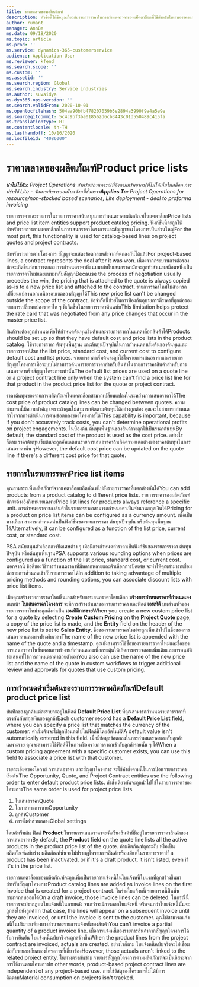 ```yaml
---
title: ราคาตลาดของผลิตภัณฑ์
description: หัวข้อนี้ให้ข้อมูลเกี่ยวกับรายการราคาในการกำหนดราคาของแค็ตตาล็อกที่ใช้สำหรับใบเสนอราคาและสัญญาของโครงการ
author: rumant
manager: AnnBe
ms.date: 09/18/2020
ms.topic: article
ms.prod: ''
ms.service: dynamics-365-customerservice
audience: Application User
ms.reviewer: kfend
ms.search.scope: ''
ms.custom: ''
ms.assetid: ''
ms.search.region: Global
ms.search.industry: Service industries
ms.author: suvaidya
ms.dyn365.ops.version: ''
ms.search.validFrom: 2020-10-01
ms.openlocfilehash: 504aa90bfb478207059b5e2894a3990f9a4a5e9e
ms.sourcegitcommit: 5c4c9bf3ba018562d6cb3443c01d550489c415fa
ms.translationtype: HT
ms.contentlocale: th-TH
ms.lasthandoff: 10/16/2020
ms.locfileid: "4086000"
---
```

# <a name="product-price-lists"></a><span data-ttu-id="76887-103">ราคาตลาดของผลิตภัณฑ์</span><span class="sxs-lookup"><span data-stu-id="76887-103">Product price lists</span></span>

<span data-ttu-id="76887-104">_**นำไปใช้กับ:** Project Operations สำหรับสถานการณ์ที่อิงตามทรัพยากร/ที่ไม่ได้เก็บในสต็อก การปรับใช้ Lite - จัดการกับการออกใบแจ้งหนี้ชั่วคราว_</span><span class="sxs-lookup"><span data-stu-id="76887-104">_**Applies To:** Project Operations for resource/non-stocked based scenarios, Lite deployment - deal to proforma invoicing_</span></span>

<span data-ttu-id="76887-105">รายการราคาและรายการในรายการราคาสนับสนุนการกำหนดราคาผลิตภัณฑ์ในแคตาล็อก</span><span class="sxs-lookup"><span data-stu-id="76887-105">Price lists and price list item entities support product catalog pricing.</span></span> <span data-ttu-id="76887-106">ฟังก์ชั่นนี้จะถูกใช้สำหรับรายการตามแคตาล็อกในการเสนอราคาโครงการและสัญญาของโครงการเป็นส่วนใหญ่</span><span class="sxs-lookup"><span data-stu-id="76887-106">For the most part, this functionality is used for catalog-based lines on project quotes and project contracts.</span></span>

<span data-ttu-id="76887-107">สำหรับรายการตามโครงการ สัญญาจะแสดงข้อตกลงหลังจากที่ตกลงกันได้แล้ว</span><span class="sxs-lookup"><span data-stu-id="76887-107">For project-based lines, a contract represents the deal after it was won.</span></span> <span data-ttu-id="76887-108">เนื่องจากกระบวนการต่อรองมักจะเกิดขึ้นก่อนการตกลง การกำหนดราคาที่แนบมากับใบเสนอราคามักจะถูกทำสำเนาเสมือนหนึ่งเป็นรายการราคาใหม่และแนบมากับสัญญา</span><span class="sxs-lookup"><span data-stu-id="76887-108">Because the process of negotiation usually precedes the win, the pricing that is attached to the quote is always copied as-is to a new price list and attached to the contract.</span></span> <span data-ttu-id="76887-109">รายการราคาใหม่ไม่สามารถเปลี่ยนแปลงนอกเหนือขอบเขตของสัญญาได้</span><span class="sxs-lookup"><span data-stu-id="76887-109">This new price list can't be changed outside the scope of the contract.</span></span> <span data-ttu-id="76887-110">ข้อจำกัดนี้ข่วยในการป้องกันอุบายการตีราคาที่ถูกต่อรองจากการเปลี่ยนแปลงราคาใด ๆ ที่เกิดขึ้นในรายการราคาต้นฉบับ</span><span class="sxs-lookup"><span data-stu-id="76887-110">This limitation helps protect the rate card that was negotiated from any price changes that occur in the master price list.</span></span>

<span data-ttu-id="76887-111">สินค้าจะต้องถูกกำหนดเพื่อให้กำหนดต้นทุนเริ่มต้นและรายการราคาในแคตาล็อกสินค้าได้</span><span class="sxs-lookup"><span data-stu-id="76887-111">Products should be set up so that they have default cost and price lists in the product catalog.</span></span> <span data-ttu-id="76887-112">ใช้รายการราคา ต้นทุนพื้นฐาน และต้นทุนปัจจุบันในการกำหนดค่าเริ่มต้นของต้นทุนและรายการราคา</span><span class="sxs-lookup"><span data-stu-id="76887-112">Use the list price, standard cost, and current cost to configure default cost and list prices.</span></span> <span data-ttu-id="76887-113">รายการราคาเริ่มต้นจะถูกใช้ในรายการเสนอราคาและรายการสัญญาโครงการเมื่อระบบไม่สามารถค้นหารายการราคาสำหรับสินค้าในรายการราคาสินค้าสำหรับการเสนอราคาหรือสัญญาโครงการเท่านั้น</span><span class="sxs-lookup"><span data-stu-id="76887-113">The default list prices are used on a quote line or a project contract line only when the system can't find a price list line for that product in the product price list for the quote or project contract.</span></span>

<span data-ttu-id="76887-114">ราคาต้นทุนของรายการผลิตภัณฑ์ในแคตาล็อกสามาถเปลี่ยนแปลงในระหว่างการเสนอราคาได้</span><span class="sxs-lookup"><span data-stu-id="76887-114">The cost price of product catalog lines can be changed between quotes.</span></span> <span data-ttu-id="76887-115">ความสามารถนี้มีความสำคัญ เพราะถ้าคุณไม่สามารถติดตามต้นทุนได้อย่างถูกต้อง คุณจะไม่สามารถกำหนดกำไรจากการดำเนินการตามข้อตกลงของโครงการได้</span><span class="sxs-lookup"><span data-stu-id="76887-115">This capability is important, because if you don't accurately track costs, you can't determine operational profits on project engagements.</span></span> <span data-ttu-id="76887-116">ในบื้องต้น ต้นทุนพื้นฐานของสินค้าจะถูกใช้เป็นราคาต้นทุน</span><span class="sxs-lookup"><span data-stu-id="76887-116">By default, the standard cost of the product is used as the cost price.</span></span> <span data-ttu-id="76887-117">อย่างไรก็ตาม ราคาต้นทุนเริ่มต้นจะถูกอัพเดตบนรายการเสนอราคาถ้าเกิดความแตกต่างของราคาต้นทุนในการเสนอราคานั้น ๆ</span><span class="sxs-lookup"><span data-stu-id="76887-117">However, the default cost price can be updated on the quote line if there's a different cost price for that quote.</span></span>

## <a name="price-list-items"></a><span data-ttu-id="76887-118">รายการในรายการราคา</span><span class="sxs-lookup"><span data-stu-id="76887-118">Price list items</span></span>

<span data-ttu-id="76887-119">คุณสามารถเพิ่มผลิตภัณฑ์จากแคตาล็อกผลิตภัณฑ์ไปยังรายการราคาที่แตกต่างกันได้</span><span class="sxs-lookup"><span data-stu-id="76887-119">You can add products from a product catalog to different price lists.</span></span> <span data-ttu-id="76887-120">รายการราคาของผลิตภัณฑ์มักจะอ้างอิงถึงหน่วยเฉพาะ</span><span class="sxs-lookup"><span data-stu-id="76887-120">Price list lines for products always reference a specific unit.</span></span> <span data-ttu-id="76887-121">การกำหนดราคาของสินค้าในรายการราคาสามารถกำหนดค่าเป็นจำนวนสกุลเงินได้</span><span class="sxs-lookup"><span data-stu-id="76887-121">Pricing for a product on price list items can be configured as a currency amount.</span></span> <span data-ttu-id="76887-122">เพื่อเป็นทางเลือก สามารถกำหนดค่าเป็นฟังก์ชั่นของรายการราคา ต้นทุนปัจจุบัน หรือต้นทุนพื้นฐานได้</span><span class="sxs-lookup"><span data-stu-id="76887-122">Alternatively, it can be configured as a function of the list price, current cost, or standard cost.</span></span>

<span data-ttu-id="76887-123">PSA สนับสนุนตัวเลือกการปัดเศษต่าง ๆ เมือมีการกำหนดค่าราคาเป็นฟังก์ชันของรายการราคา ต้นทุนปัจจุบัน หรือต้นทุนพื้นฐาน</span><span class="sxs-lookup"><span data-stu-id="76887-123">PSA supports various rounding options when prices are configured as a function of the list price, standard cost, or current cost.</span></span> <span data-ttu-id="76887-124">นอกจากนี้ ข้อดีของวิธีการกำหนดราคาที่มีหลากหลายและตัวเลือกการปัดเศษ จะทำให้คุณสามารถเชื่อมต่อรายการส่วนลดเข้ากับรายการราคาได้</span><span class="sxs-lookup"><span data-stu-id="76887-124">In addition to taking advantage of multiple pricing methods and rounding options, you can associate discount lists with price list items.</span></span> 

<span data-ttu-id="76887-125">เมือคุณสร้างรายการราคาใหม่ขึ้นเองสำหรับการเสนอราคาโดยเลือก **สร้างการกำหนดราคาที่กำหนดเอง** บนหน้า **ใบเสนอราคาโครงการ** จะมีการสร้างสำเนาของรายการราคา และฟิลด์ **เอนทิตี** บนส่วนหัวของรายการราคาใหม่จะถูกตั้งค่าเป็น **เอนทิตีการขาย**</span><span class="sxs-lookup"><span data-stu-id="76887-125">When you create a new custom price list for a quote by selecting **Create Custom Pricing** on the **Project Quote** page, a copy of the price list is made, and the **Entity** field on the header of the new price list is set to **Sales Entity**.</span></span> <span data-ttu-id="76887-126">ชื่อของรายการราคาใหม่จะถูกเพิ่มเข้าไปในชื่อของการเสนอราคาและการประทับเวลา</span><span class="sxs-lookup"><span data-stu-id="76887-126">The name of the new price list is appended with the name of the quote and a timestamp.</span></span> <span data-ttu-id="76887-127">คุณยังสามารถใช้ชื่อของรายการราคาใหม่และชื่อของการเสนอราคาในขั้นตอนการทำงานที่กำหนดเองเพื่อกระตุ้นให้เกิดการตรวจสอบเพิ่มเติมและการอนุมัติข้อเสนอที่ใข้การกำหนดราคาด้วยตัวเอง</span><span class="sxs-lookup"><span data-stu-id="76887-127">You also can use the name of the new price list and the name of the quote in custom workflows to trigger additional review and approvals for quotes that use custom pricing.</span></span>

 
## <a name="default-product-price-list"></a><span data-ttu-id="76887-128">การกำหนดค่าเริ่มต้นของรายการราคาผลิตภัณฑ์</span><span class="sxs-lookup"><span data-stu-id="76887-128">Default product price list</span></span>
<span data-ttu-id="76887-129">บันทึกของลูกค้าแต่ละรายจะอยู่ในฟิลด์ **Default Price List** ที่คุณสามารถกำหนดรายการราคาที่ตรงกันกับสกุลเงินของลูกค้า</span><span class="sxs-lookup"><span data-stu-id="76887-129">Each customer record has a **Default Price List** field, where you can specify a price list that matches the currency of the customer.</span></span> <span data-ttu-id="76887-130">ค่าเริ่มต้นจะไม่ถูกป้อนลงไปในฟิลด์นี้โดยอัตโนมัติ</span><span class="sxs-lookup"><span data-stu-id="76887-130">A default value isn't automatically entered in this field.</span></span> <span data-ttu-id="76887-131">เมื่อมีข้อมูลข้อตกลงในการกำหนดราคาเองกับลูกค้าเฉพาะราย คุณจะสามารถใช้ฟิลด์นี้ในการเชื่อมรายการราคาเข้ากับลูกค้ารายนั้น ๆ ได้</span><span class="sxs-lookup"><span data-stu-id="76887-131">When a custom pricing agreement with a specific customer exists, you can use this field to associate a price list with that customer.</span></span>

<span data-ttu-id="76887-132">รายละเอียดของโอกาส การเสนอราคา และสัญญาโครงการ จะใช้คำสั่งตามนี้ในการป้อนรายการราคาเริ่มต้น</span><span class="sxs-lookup"><span data-stu-id="76887-132">The Opportunity, Quote, and Project Contract entities use the following order to enter default product price lists.</span></span> <span data-ttu-id="76887-133">คำสั่งเดียวกันจะถูกนำไปใข้ในรายการราคาของโครงการ</span><span class="sxs-lookup"><span data-stu-id="76887-133">The same order is used for project price lists.</span></span>

1.  <span data-ttu-id="76887-134">ใบเสนอราคา</span><span class="sxs-lookup"><span data-stu-id="76887-134">Quote</span></span>
2.  <span data-ttu-id="76887-135">โอกาสทางการขาย</span><span class="sxs-lookup"><span data-stu-id="76887-135">Opportunity</span></span>
3.  <span data-ttu-id="76887-136">ลูกค้า</span><span class="sxs-lookup"><span data-stu-id="76887-136">Customer</span></span>
4.  <span data-ttu-id="76887-137">การตั้งค่าส่วนกลาง</span><span class="sxs-lookup"><span data-stu-id="76887-137">Global settings</span></span> 

<span data-ttu-id="76887-138">โดยค่าเริ่มต้น ฟิลด์ **Product** ในรายการเสนอราคาจะจัดเรียงสินค้าที่มีอยู่ในรายการราคาสินค้าของการเสนอราคา</span><span class="sxs-lookup"><span data-stu-id="76887-138">By default, the **Product** field on the quote line lists all the active products in the product price list of the quote.</span></span> <span data-ttu-id="76887-139">ถ้าผลิตภัณฑ์ถูกระงับ หรือเป็นผลิตภัณฑ์ฉบับร่าง ผลิตภัณฑ์นั้นจะไม่ปรากฎในรายการสินค้าหรือแม้แต่ในรายการราคา</span><span class="sxs-lookup"><span data-stu-id="76887-139">If a product has been inactivated, or if it's a draft product, it isn't listed, even if it's in the price list.</span></span> 

<span data-ttu-id="76887-140">รายการแคตาล็อกของผลิตภัณฑ์จะถูกเพิ่มเป็นรายการแจ้งหนี้ในใบแจ้งหนี้ใบแรกที่ถูกสร้างขึ้นมาสำหรับสัญญาโครงการ</span><span class="sxs-lookup"><span data-stu-id="76887-140">Product catalog lines are added as invoice lines on the first invoice that is created for a project contract.</span></span> <span data-ttu-id="76887-141">ในร่างใบแจ้งหนี้ รายการหนี้สินนั้นสามารถลบออกได้</span><span class="sxs-lookup"><span data-stu-id="76887-141">On a draft invoice, those invoice lines can be deleted.</span></span> <span data-ttu-id="76887-142">ในกรณีนี้ รายการจะปรากฎบนใบแจ้งหนี้ในภายหลัง จนกว่าจะมีการออกใบแจ้งหนี้ หรือจนกว่าใบแจ้งหนี้นั้นจะถูกส่งไปยังลูกค้า</span><span class="sxs-lookup"><span data-stu-id="76887-142">In that case, the lines will appear on a subsequent invoice until they are invoiced, or until the invoice is sent to the customer.</span></span> <span data-ttu-id="76887-143">คุณไม่สามารถแจ้งหนี้ในปริมาณเพียงบางส่วนของรายการแจ้งหนี้ของสินค้า</span><span class="sxs-lookup"><span data-stu-id="76887-143">You can't invoice a partial quantity of a product invoice line.</span></span> <span data-ttu-id="76887-144">เมื่อการแจ้งหนี้ของรายการสินค้าจากสัญญาโครงการได้รับการยืนยัน ใบแจ้งหนี้ฉบับจริงจะถูกสร้างขึ้น</span><span class="sxs-lookup"><span data-stu-id="76887-144">When the product lines from the project contract are invoiced, actuals are created.</span></span> <span data-ttu-id="76887-145">อย่างไรก็ตาม ใบแจ้งหนี้ฉบับจริงจะไม่เชื่อมต่อกับรายละเอียดของโครงการที่เกี่ยวข้อง</span><span class="sxs-lookup"><span data-stu-id="76887-145">However, those actuals aren't linked to the related project entity.</span></span> <span data-ttu-id="76887-146">ในทางตรงกันข้าม รายการสัญญาโครงการตามผลิตภัณฑ์จะเป็นอิสระจากการใช้งานตามโครงการ</span><span class="sxs-lookup"><span data-stu-id="76887-146">In other words, product-based project contract lines are independent of any project-based use.</span></span> <span data-ttu-id="76887-147">การใช้วัสดุของโครงการไม่ได้มีการติดตาม</span><span class="sxs-lookup"><span data-stu-id="76887-147">Material consumption on projects isn't tracked.</span></span>
